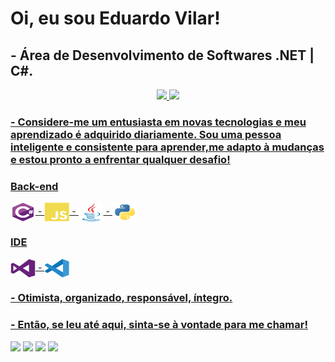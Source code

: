 # Oi, eu sou Eduardo Vilar!
## - Área de Desenvolvimento de Softwares .NET | C#.

<div align="center">
  <a href="https://github.com/vilar95">
<img height="180em" src="https://github-readme-stats.vercel.app/api?username=vilar95&show_icons=true&theme=github_dark&include_all_commits=true&count_private=true"/>
<img height="180em" src="https://github-readme-stats.vercel.app/api/top-langs/?username=vilar95&layout=compact&langs_count=7&theme=github_dark"/>
</div>

### - Considere-me um entusiasta em novas tecnologias e meu aprendizado é adquirido diariamente. Sou uma pessoa inteligente e consistente para aprender,me adapto à mudanças e estou pronto a enfrentar qualquer desafio!
 
<h3> Back-end </h3>
<div>
   <img align="center" alt="Csharp" height="30" width="40" src="https://raw.githubusercontent.com/devicons/devicon/master/icons/csharp/csharp-original.svg">
 - <img align="center" alt="javascript" height="30" width="40" src="https://raw.githubusercontent.com/devicons/devicon/master/icons/javascript/javascript-plain.svg">
 - <img align="center" alt="java" height="30" width="40" src="https://raw.githubusercontent.com/devicons/devicon/master/icons/java/java-original.svg">
 - <img align="center" alt="python" height="30" width="40" src="https://raw.githubusercontent.com/devicons/devicon/master/icons/python/python-original.svg">
</div>

<h3> IDE </h3>  
<div>
 <img align="center" alt="Visual Studio" height="30" width="40" src="https://raw.githubusercontent.com/devicons/devicon/9f4f5cdb393299a81125eb5127929ea7bfe42889/icons/visualstudio/visualstudio-plain.svg">
 - <img align="center" alt="VS code" height="30" width="40" src="https://raw.githubusercontent.com/devicons/devicon/9f4f5cdb393299a81125eb5127929ea7bfe42889/icons/vscode/vscode-original.svg">
</div>
  
### - Otimista, organizado, responsável, íntegro.

### - Então, se leu até aqui, sinta-se à vontade para me chamar!

<div>  
  <a href="https://api.whatsapp.com/send?phone=551195454705" target="_blank"><img src="https://img.shields.io/badge/WhatsApp-25D366?style=for-the-badge&logo=whatsapp&logoColor=white" target="_black"></a>
  <a href="mailto:e.vilar95@gmail.com" target="_blank"><img src="https://img.shields.io/badge/Gmail-D14836?style=for-the-badge&logo=gmail&logoColor=white" target="_black"></a>
  <a href="https://www.linkedin.com/in/eduardo-vilar-830050230/" target="_blank"><img src="https://img.shields.io/badge/LinkedIn-0077B5?style=for-the-badge&logo=linkedin&logoColor=white" target="_black"></a>
  <a href="https://github.com/vilar95" target="_blank"><img src="https://img.shields.io/badge/GitHub-100000?style=for-the-badge&logo=github&logoColor=white" target="_black"></a>
  </div>

